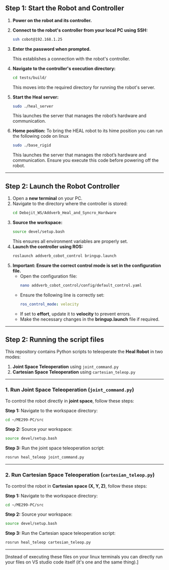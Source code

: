 ## **Step 1: Start the Robot and Controller**  

1. **Power on the robot and its controller.**  
2. **Connect to the robot's controller from your local PC using SSH:**  
   ```bash
   ssh cobot@192.168.1.25
   ```
3. **Enter the password when prompted.**  

   This establishes a connection with the robot's controller.  

4. **Navigate to the controller's execution directory:**  
   ```bash
   cd tests/build/
   ```
   This moves into the required directory for running the robot's server.  

5. **Start the Heal server:**  
   ```bash
   sudo ./heal_server
   ```
   This launches the server that manages the robot’s hardware and communication.  

6. **Home position:**
   To bring the HEAL robot to its hime position you can run the following code on linux
   ```bash
   sudo ./base_rigid
   ```
   This launches the server that manages the robot’s hardware and communication. Ensure you execute this code before powering off the robot.
---

## **Step 2: Launch the Robot Controller**  

1. Open a **new terminal** on your PC.  
2. Navigate to the directory where the controller is stored:  
   ```bash
   cd Debojit_WS/Addverb_Heal_and_Syncro_Hardware
   ```
3. **Source the workspace:**  
   ```bash
   source devel/setup.bash
   ```
   This ensures all environment variables are properly set.  
4. **Launch the controller using ROS:**  
   ```bash
   roslaunch addverb_cobot_control bringup.launch
   ```
5. **Important: Ensure the correct control mode is set in the configuration file.**  
   - Open the configuration file:  
     ```bash
     nano addverb_cobot_control/config/default_control.yaml
     ```
   - Ensure the following line is correctly set:  
     ```yaml
     ros_control_mode: velocity
     ```
   - If set to **effort**, update it to **velocity** to prevent errors.  
   - Make the necessary changes in the **bringup.launch** file if required.  

---
## **Step 2: Running the script files**  

This repository contains Python scripts to teleoperate the **Heal Robot** in two modes:  
1. **Joint Space Teleoperation** using `joint_command.py`  
2. **Cartesian Space Teleoperation** using `cartesian_teleop.py`  

---

### **1. Run Joint Space Teleoperation (`joint_command.py`)**  

To control the robot directly in **joint space**, follow these steps:  

**Step 1:** Navigate to the workspace directory:  
```bash
cd ~/ME299-PC/src
```  

**Step 2:** Source your workspace:  
```bash
source devel/setup.bash
```  

**Step 3:** Run the joint space teleoperation script:  
```bash
rosrun heal_teleop joint_command.py
```  

---

### **2. Run Cartesian Space Teleoperation (`cartesian_teleop.py`)**  

To control the robot in **Cartesian space (X, Y, Z)**, follow these steps:  

**Step 1:** Navigate to the workspace directory:  
```bash
cd ~/ME299-PC/src
```  

**Step 2:** Source your workspace:  
```bash
source devel/setup.bash
```  

**Step 3:** Run the Cartesian space teleoperation script:  
```bash
rosrun heal_teleop cartesian_teleop.py
```  

---
\[Instead of executing these files on your linux terminals you can directly run your files on VS studio code itself (it's one and the same thing).\]
